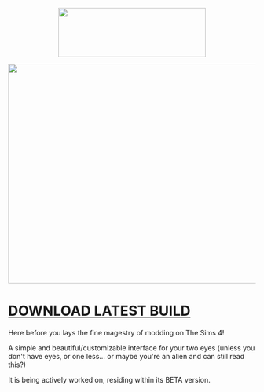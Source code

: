 <p align="center">
  <img width="300" height="100" src="https://i.imgur.com/8gW9sI7.png">
<p align="center">
  <img width="800" height="447" src="https://i.imgur.com/B9BXEfn.png">
</p>

# [DOWNLOAD LATEST BUILD](https://github.com/AliceorjustAlicia/AllyMods-2/releases/tag/Stable)

Here before you lays the fine magestry of modding on The Sims 4!

A simple and beautiful/customizable interface for your two eyes (unless you don't have eyes, or one less... or maybe you're an alien and can still read this?)

It is being actively worked on, residing within its BETA version.
